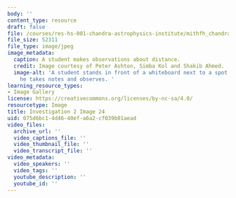 ```yaml
---
body: ''
content_type: resource
draft: false
file: /courses/res-hs-001-chandra-astrophysics-institute/mithfh_chandra_inv2_dstnc3.jpg
file_size: 52311
file_type: image/jpeg
image_metadata:
  caption: A student makes observations about distance.
  credit: Image courtesy of Peter Ashton, Simba Kol and Shakib Ahmed.
  image-alt: 'A student stands in front of a whiteboard next to a spot of light while
    he takes notes and observes. '
learning_resource_types:
- Image Gallery
license: https://creativecommons.org/licenses/by-nc-sa/4.0/
resourcetype: Image
title: Investigation 2 Image 24
uid: 075d6bc1-4d46-40ef-a6a2-cf039b01aead
video_files:
  archive_url: ''
  video_captions_file: ''
  video_thumbnail_file: ''
  video_transcript_file: ''
video_metadata:
  video_speakers: ''
  video_tags: ''
  youtube_description: ''
  youtube_id: ''
---
```

